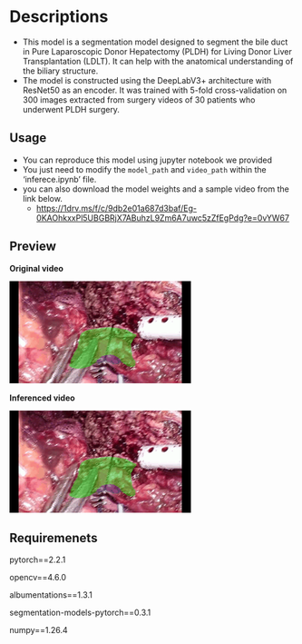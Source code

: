 # Descriptions

- This model is a segmentation model designed to segment the bile duct in Pure Laparoscopic Donor Hepatectomy (PLDH) for Living Donor Liver Transplantation (LDLT). It can help with the anatomical understanding of the biliary structure.
- The model is constructed using the DeepLabV3+ architecture with ResNet50 as an encoder. It was trained with 5-fold cross-validation on 300 images extracted from surgery videos of 30 patients who underwent PLDH surgery.

## Usage

- You can reproduce this model using jupyter notebook we provided
- You just need to modify the `model_path` and `video_path` within the ‘inferece.ipynb’ file.
- you can also download the model weights and a sample video from the link below.
    - https://1drv.ms/f/c/9db2e01a687d3baf/Eg-0KAOhkxxPl5UBGBRjX7ABuhzL9Zm6A7uwc5zZfEgPdg?e=0vYW67

## Preview

**Original video**

![test_video.gif](https://github.com/kimbgAI/BileDuctSegmentation/blob/main/inferenced_test_video.gif)

**Inferenced video**

![inferenced_test_video.gif](https://github.com/kimbgAI/BileDuctSegmentation/blob/main/inferenced_test_video.gif)

## Requiremenets

pytorch==2.2.1

opencv==4.6.0

albumentations==1.3.1

segmentation-models-pytorch==0.3.1

numpy==1.26.4